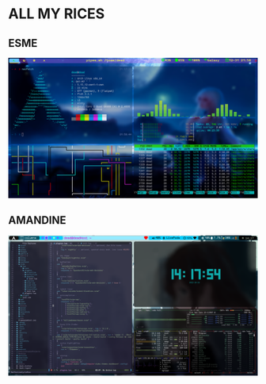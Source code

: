 # ALL MY RICES

## ESME
<img src="https://github.com/EthanRodrigo/dotfiles/blob/main/Esme/screenshots/neofetchCavaTop.png">

## AMANDINE
<img src="https://github.com/EthanRodrigo/dotfiles/blob/main/Amandine/Assets/nvim.png">

